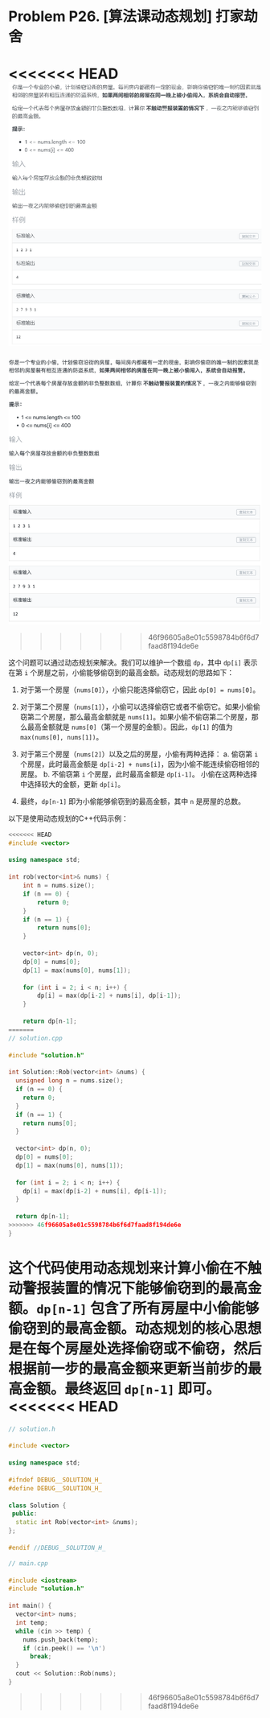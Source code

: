 # Problem P26. [算法课动态规划] 打家劫舍

<<<<<<< HEAD
![picture 0](.assets_IMG/Problem%20P26.%20%5B%E7%AE%97%E6%B3%95%E8%AF%BE%E5%8A%A8%E6%80%81%E8%A7%84%E5%88%92%5D%20%E6%89%93%E5%AE%B6%E5%8A%AB%E8%88%8D/IMG_20231019-143753.png)  
=======
![picture 0](.assets_IMG/Problem%20P26.%20%5B%E7%AE%97%E6%B3%95%E8%AF%BE%E5%8A%A8%E6%80%81%E8%A7%84%E5%88%92%5D%20%E6%89%93%E5%AE%B6%E5%8A%AB%E8%88%8D/IMG_20231018-085005.png)  
>>>>>>> 46f96605a8e01c5598784b6f6d7faad8f194de6e

这个问题可以通过动态规划来解决。我们可以维护一个数组 `dp`，其中 `dp[i]` 表示在第 `i` 个房屋之前，小偷能够偷窃到的最高金额。动态规划的思路如下：

1. 对于第一个房屋（`nums[0]`），小偷只能选择偷窃它，因此 `dp[0] = nums[0]`。

2. 对于第二个房屋（`nums[1]`），小偷可以选择偷窃它或者不偷窃它。如果小偷偷窃第二个房屋，那么最高金额就是 `nums[1]`。如果小偷不偷窃第二个房屋，那么最高金额就是 `nums[0]`（第一个房屋的金额）。因此，`dp[1]` 的值为 `max(nums[0], nums[1])`。

3. 对于第三个房屋（`nums[2]`）以及之后的房屋，小偷有两种选择：
   a. 偷窃第 `i` 个房屋，此时最高金额是 `dp[i-2] + nums[i]`，因为小偷不能连续偷窃相邻的房屋。
   b. 不偷窃第 `i` 个房屋，此时最高金额是 `dp[i-1]`。
   小偷在这两种选择中选择较大的金额，更新 `dp[i]`。

4. 最终，`dp[n-1]` 即为小偷能够偷窃到的最高金额，其中 `n` 是房屋的总数。

以下是使用动态规划的C++代码示例：

```cpp
<<<<<<< HEAD
#include <vector>

using namespace std;

int rob(vector<int>& nums) {
    int n = nums.size();
    if (n == 0) {
        return 0;
    }
    if (n == 1) {
        return nums[0];
    }

    vector<int> dp(n, 0);
    dp[0] = nums[0];
    dp[1] = max(nums[0], nums[1]);

    for (int i = 2; i < n; i++) {
        dp[i] = max(dp[i-2] + nums[i], dp[i-1]);
    }

    return dp[n-1];
=======
// solution.cpp

#include "solution.h"

int Solution::Rob(vector<int> &nums) {
  unsigned long n = nums.size();
  if (n == 0) {
    return 0;
  }
  if (n == 1) {
    return nums[0];
  }

  vector<int> dp(n, 0);
  dp[0] = nums[0];
  dp[1] = max(nums[0], nums[1]);

  for (int i = 2; i < n; i++) {
    dp[i] = max(dp[i-2] + nums[i], dp[i-1]);
  }

  return dp[n-1];
>>>>>>> 46f96605a8e01c5598784b6f6d7faad8f194de6e
}
```

这个代码使用动态规划来计算小偷在不触动警报装置的情况下能够偷窃到的最高金额。`dp[n-1]` 包含了所有房屋中小偷能够偷窃到的最高金额。动态规划的核心思想是在每个房屋处选择偷窃或不偷窃，然后根据前一步的最高金额来更新当前步的最高金额。最终返回 `dp[n-1]` 即可。
<<<<<<< HEAD
=======

```cpp
// solution.h

#include <vector>

using namespace std;

#ifndef DEBUG__SOLUTION_H_
#define DEBUG__SOLUTION_H_

class Solution {
 public:
  static int Rob(vector<int> &nums);
};

#endif //DEBUG__SOLUTION_H_
```

```cpp
// main.cpp

#include <iostream>
#include "solution.h"

int main() {
  vector<int> nums;
  int temp;
  while (cin >> temp) {
    nums.push_back(temp);
    if (cin.peek() == '\n')
      break;
  }
  cout << Solution::Rob(nums);
}
```
>>>>>>> 46f96605a8e01c5598784b6f6d7faad8f194de6e
